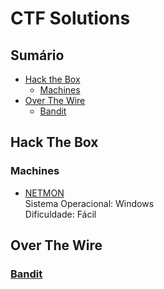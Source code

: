 # CTF Solutions

## Sumário
  * [Hack the Box](#hack-the-box)
    * [Machines](#machines)
  * [Over The Wire](#over-the-wire)
    * [Bandit](#bandit)

## Hack The Box
### Machines
* [NETMON](hack-the-box/machines/NETMON.md)   
Sistema Operacional: Windows  
Dificuldade: Fácil

## Over The Wire
### [Bandit](over-the-wire/bandit)

